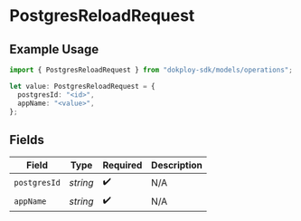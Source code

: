 # PostgresReloadRequest

## Example Usage

```typescript
import { PostgresReloadRequest } from "dokploy-sdk/models/operations";

let value: PostgresReloadRequest = {
  postgresId: "<id>",
  appName: "<value>",
};
```

## Fields

| Field              | Type               | Required           | Description        |
| ------------------ | ------------------ | ------------------ | ------------------ |
| `postgresId`       | *string*           | :heavy_check_mark: | N/A                |
| `appName`          | *string*           | :heavy_check_mark: | N/A                |